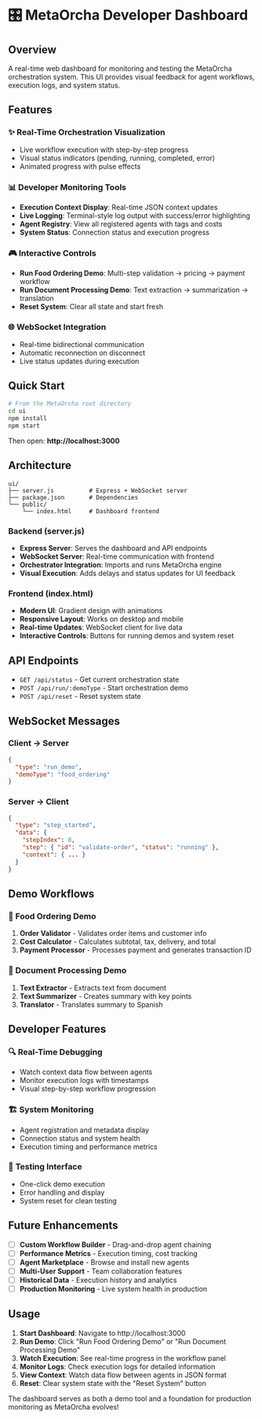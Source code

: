 # 🎛️ MetaOrcha Developer Dashboard

## Overview

A real-time web dashboard for monitoring and testing the MetaOrcha orchestration system. This UI provides visual feedback for agent workflows, execution logs, and system status.

## Features

### ✨ **Real-Time Orchestration Visualization**
- Live workflow execution with step-by-step progress
- Visual status indicators (pending, running, completed, error)
- Animated progress with pulse effects

### 📊 **Developer Monitoring Tools**
- **Execution Context Display**: Real-time JSON context updates
- **Live Logging**: Terminal-style log output with success/error highlighting
- **Agent Registry**: View all registered agents with tags and costs
- **System Status**: Connection status and execution progress

### 🎮 **Interactive Controls**
- **Run Food Ordering Demo**: Multi-step validation → pricing → payment workflow
- **Run Document Processing Demo**: Text extraction → summarization → translation
- **Reset System**: Clear all state and start fresh

### 🌐 **WebSocket Integration**
- Real-time bidirectional communication
- Automatic reconnection on disconnect
- Live status updates during execution

## Quick Start

```bash
# From the MetaOrcha root directory
cd ui
npm install
npm start
```

Then open: **http://localhost:3000**

## Architecture

```
ui/
├── server.js          # Express + WebSocket server
├── package.json       # Dependencies
└── public/
    └── index.html     # Dashboard frontend
```

### Backend (server.js)
- **Express Server**: Serves the dashboard and API endpoints
- **WebSocket Server**: Real-time communication with frontend
- **Orchestrator Integration**: Imports and runs MetaOrcha engine
- **Visual Execution**: Adds delays and status updates for UI feedback

### Frontend (index.html)
- **Modern UI**: Gradient design with animations
- **Responsive Layout**: Works on desktop and mobile
- **Real-time Updates**: WebSocket client for live data
- **Interactive Controls**: Buttons for running demos and system reset

## API Endpoints

- `GET /api/status` - Get current orchestration state
- `POST /api/run/:demoType` - Start orchestration demo
- `POST /api/reset` - Reset system state

## WebSocket Messages

### Client → Server
```json
{
  "type": "run_demo",
  "demoType": "food_ordering"
}
```

### Server → Client
```json
{
  "type": "step_started",
  "data": {
    "stepIndex": 0,
    "step": { "id": "validate-order", "status": "running" },
    "context": { ... }
  }
}
```

## Demo Workflows

### 🍕 Food Ordering Demo
1. **Order Validator** - Validates order items and customer info
2. **Cost Calculator** - Calculates subtotal, tax, delivery, and total
3. **Payment Processor** - Processes payment and generates transaction ID

### 📄 Document Processing Demo  
1. **Text Extractor** - Extracts text from document
2. **Text Summarizer** - Creates summary with key points
3. **Translator** - Translates summary to Spanish

## Developer Features

### 🔍 **Real-Time Debugging**
- Watch context data flow between agents
- Monitor execution logs with timestamps
- Visual step-by-step workflow progression

### 🏗️ **System Monitoring**
- Agent registration and metadata display
- Connection status and system health
- Execution timing and performance metrics

### 🎯 **Testing Interface**
- One-click demo execution
- Error handling and display
- System reset for clean testing

## Future Enhancements

- [ ] **Custom Workflow Builder** - Drag-and-drop agent chaining
- [ ] **Performance Metrics** - Execution timing, cost tracking
- [ ] **Agent Marketplace** - Browse and install new agents
- [ ] **Multi-User Support** - Team collaboration features
- [ ] **Historical Data** - Execution history and analytics
- [ ] **Production Monitoring** - Live system health in production

## Usage

1. **Start Dashboard**: Navigate to http://localhost:3000
2. **Run Demo**: Click "Run Food Ordering Demo" or "Run Document Processing Demo"
3. **Watch Execution**: See real-time progress in the workflow panel
4. **Monitor Logs**: Check execution logs for detailed information
5. **View Context**: Watch data flow between agents in JSON format
6. **Reset**: Clear system state with the "Reset System" button

The dashboard serves as both a demo tool and a foundation for production monitoring as MetaOrcha evolves!